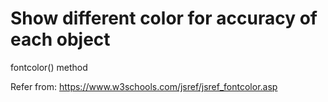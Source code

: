 # Show different color for accuracy of each object    

fontcolor() method   

Refer from: https://www.w3schools.com/jsref/jsref_fontcolor.asp    
